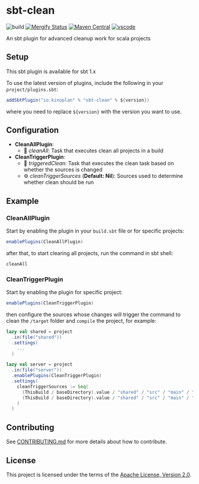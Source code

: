 # sbt-clean

![build](https://github.com/kinoplan/sbt-clean/workflows/build/badge.svg)
[![Mergify Status](https://img.shields.io/endpoint.svg?url=https://api.mergify.com/v1/badges/kinoplan/utils?style=flat)](https://mergify.com)
[![Maven Central](https://img.shields.io/maven-central/v/io.kinoplan/sbt-clean.svg?label=Maven%20Central)](https://search.maven.org/search?q=g:%22io.kinoplan%22%20AND%20a:%22sbt-clean22)
[![vscode](https://img.shields.io/static/v1?logo=visualstudiocode&label=&message=Open%20in%20Visual%20Studio%20Code&labelColor=2c2c32&color=007acc&logoColor=007acc)](https://open.vscode.dev/kinoplan/sbt-clean)


An sbt plugin for advanced cleanup work for scala projects

## Setup

This sbt plugin is available for sbt 1.x

To use the latest version of plugins, include the following in your `project/plugins.sbt`:

```scala
addSbtPlugin("io.kinoplan" % "sbt-clean" % ${version})
```

where you need to replace `${version}` with the version you want to use.

## Configuration

* **CleanAllPlugin**:
  * :rocket: *cleanAll*: Task that executes clean all projects in a build
* **CleanTriggerPlugin**:
  * :rocket: *triggeredClean*: Task that executes the clean task based on whether the sources is changed
  * :gear: *cleanTriggerSources* (**Default: Nil**): Sources used to determine whether clean should be run

## Example

### CleanAllPlugin

Start by enabling the plugin in your `build.sbt` file or for specific projects:

```scala
enablePlugins(CleanAllPlugin)
```
after that, to start clearing all projects, run the command in sbt shell:

```scala
cleanAll
```

### CleanTriggerPlugin

Start by enabling the plugin for specific project:

```scala
enablePlugins(CleanTriggerPlugin)
```
then configure the sources whose changes will trigger the command to clean the `/target` folder and `compile` the project, for example:

```scala
lazy val shared = project
  .in(file("shared"))
  .settings(
    ...
  )

lazy val server = project
  .in(file("server"))
  .enablePlugins(CleanTriggerPlugin)
  .settings(
    cleanTriggerSources := Seq(
      (ThisBuild / baseDirectory).value / "shared" / "src" / "main" / "scala" / "api" / "internal",
      (ThisBuild / baseDirectory).value / "shared" / "src" / "main" / "scala" / "api" / "external" / "FooApi.scala"
    )
  )
```

## Contributing

See [CONTRIBUTING.md](/CONTRIBUTING.md) for more details about how to contribute.

## License

This project is licensed under the terms of the [Apache License, Version 2.0](/LICENSE).

